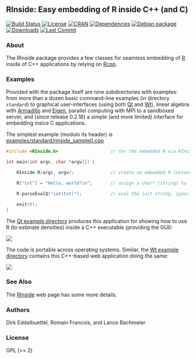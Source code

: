 ## RInside: Easy embedding of R inside C++ (and C)

[![Build Status](https://travis-ci.org/eddelbuettel/rinside.svg)](https://travis-ci.org/eddelbuettel/rinside)
[![License](http://img.shields.io/badge/license-GPL%20%28%3E=%202%29-brightgreen.svg?style=flat)](http://www.gnu.org/licenses/gpl-2.0.html)
[![CRAN](http://www.r-pkg.org/badges/version/RInside)](https://cran.r-project.org/package=RInside)
[![Dependencies](https://tinyverse.netlify.com/badge/RInside)](https://cran.r-project.org/package=RInside)
[![Debian package](https://img.shields.io/debian/v/r-cran-rinside/sid?color=brightgreen)](https://packages.debian.org/sid/r-cran-rinside)
[![Downloads](http://cranlogs.r-pkg.org/badges/RInside?color=brightgreen)](https://cran.r-project.org/package=RInside)
[![Last Commit](https://img.shields.io/github/last-commit/eddelbuettel/rinside)](https://github.com/eddelbuettel/rinside)

### About

The RInside package provides a few classes for seamless embedding of [R](https://www.r-project.org) inside of
C++ applications by relying on [Rcpp](http://www.rcpp.org).

### Examples

Provided with the package itself are nine subdirectories with examples: from more than a dozen basic command-line examples (in directory
`standard`) to graphical user-interfaces (using both [Qt](http://www.qt.io) and [Wt](http://www.webtoolkit.eu/wt)), linear algebra with
[Armadillo](http://arma.sf.net) and [Eigen](http://eigen.tuxfamily.org/index.php?title=Main_Page), parallel computing with MPI to a
sandboxed server, and (since release 0.2.16) a simple (and more limited) interface for embedding insice C applications.

The simplest example (modulo its header) is [examples/standard/rinside_sample0.cpp](inst/examples/standard/rinside_sample0.cpp)

```c++
#include <RInside.h>                    // for the embedded R via RInside

int main(int argc, char *argv[]) {

    RInside R(argc, argv);              // create an embedded R instance

    R["txt"] = "Hello, world!\n";	    // assign a char* (string) to 'txt'

    R.parseEvalQ("cat(txt)");           // eval the init string, ignoring any returns

    exit(0);
}
```
The [Qt example directory](https://github.com/eddelbuettel/rinside/tree/master/inst/examples/qt) produces
this application for showing how to use R (to estimate densities) inside a C++ executable (providing the GUI):

![](https://github.com/eddelbuettel/rinside/blob/master/local/qtdensitySVG.png)

The code is portable across operating systems.  Similar, the
[Wt example directory](https://github.com/eddelbuettel/rinside/tree/master/inst/examples/wt)
contains this C++-based web application doing the same:

![](https://github.com/eddelbuettel/rinside/blob/master/local/wtdensity.png)


### See Also

The [RInside](http://dirk.eddelbuettel.com/code/rinside.html) web page has
some more details.

### Authors

Dirk Eddelbuettel, Romain Francois, and Lance Bachmeier

### License

GPL (>= 2)
